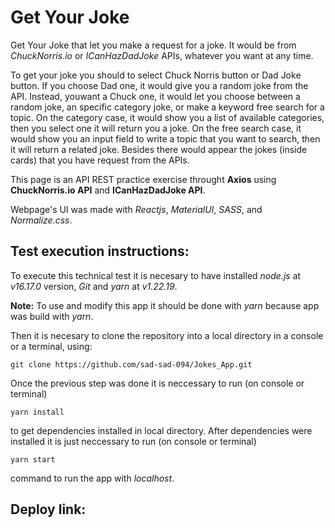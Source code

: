 # **Get Your Joke**

Get Your Joke that let you make a request for a joke. It would be from *ChuckNorris.io* or *ICanHazDadJoke* APIs, whatever you want at any time.

To get your joke you should to select Chuck Norris button or Dad Joke button. If you choose Dad one, it would give you a random joke from the API. Instead, youwant a Chuck one, it would let you choose between a random joke, an specific category joke, or make a keyword free search for a topic. On the category case, it would show you a list of available categories, then you select one it will return you a joke. On the free search case, it would show you an input field to write a topic that you want to search, then it will return a related joke. Besides there would appear the jokes (inside cards) that you have request from the APIs.

This page is an API REST practice exercise throught **Axios** using **ChuckNorris.io API** and **ICanHazDadJoke API**.

Webpage's UI was made with _Reactjs_, _MaterialUI_, _SASS_, and _Normalize.css_.

## **Test execution instructions:** 
To execute this technical test it is necesary to have installed _node.js_ at _v16.17.0_ version, _Git_ and _yarn_ at _v1.22.19_.

**Note:** To use and modify this app it should be done with _yarn_ because app was build with _yarn_.

Then it is necesary to clone the repository into a local directory in a console or a terminal, using: 
```
git clone https://github.com/sad-sad-094/Jokes_App.git
```
Once the previous step was done it is neccessary to run (on console or terminal) 
```
yarn install
```
to get dependencies installed in local directory. After dependencies were installed it is just neccessary to run (on console or terminal) 
```
yarn start
``` 
command to run the app with _localhost_.

## Deploy link:


